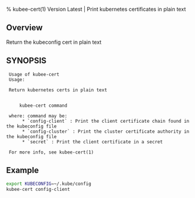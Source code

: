 % kubee-cert(1) Version Latest | Print kubernetes certificates in plain text


## Overview

Return the kubeconfig cert in plain text

## SYNOPSIS

     
     Usage of kubee-cert
     Usage:
     
     Return kubernetes certs in plain text
     
     
         kubee-cert command
     
     where: command may be:
          * `config-client` : Print the client certificate chain found in the kubeconfig file
          * `config-cluster` : Print the cluster certificate authority in the kubeconfig file
          * `secret` : Print the client certificate in a secret
     
     For more info, see kubee-cert(1)
     

## Example

```bash
export KUBECONFIG=~/.kube/config
kubee-cert config-client
```
